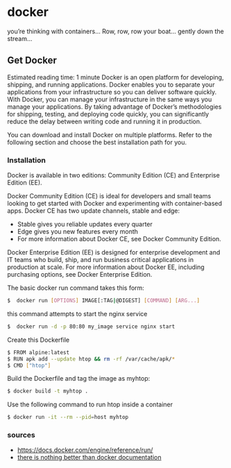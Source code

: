 # docker
you’re thinking with containers... Row, row, row your boat... gently down the stream...

## Get Docker
Estimated reading time: 1 minute
Docker is an open platform for developing, shipping, and running applications. Docker enables you to separate your applications from your infrastructure so you can deliver software quickly. With Docker, you can manage your infrastructure in the same ways you manage your applications. By taking advantage of Docker’s methodologies for shipping, testing, and deploying code quickly, you can significantly reduce the delay between writing code and running it in production.

You can download and install Docker on multiple platforms. Refer to the following section and choose the best installation path for you.
### Installation 
Docker is available in two editions: Community Edition (CE) and Enterprise Edition (EE).

Docker Community Edition (CE) is ideal for developers and small teams looking to get started with Docker and experimenting with container-based apps. Docker CE has two update channels, stable and edge:

- Stable gives you reliable updates every quarter
- Edge gives you new features every month
- For more information about Docker CE, see Docker Community Edition.

Docker Enterprise Edition (EE) is designed for enterprise development and IT teams who build, ship, and run business critical applications in production at scale. For more information about Docker EE, including purchasing options, see Docker Enterprise Edition.

The basic docker run command takes this form:

```sh
$  docker run [OPTIONS] IMAGE[:TAG|@DIGEST] [COMMAND] [ARG...]
```

this command attempts to start the nginx service
```sh
$  docker run -d -p 80:80 my_image service nginx start
```
Create this Dockerfile
```sh
$ FROM alpine:latest
$ RUN apk add --update htop && rm -rf /var/cache/apk/*
$ CMD ["htop"]
```
Build the Dockerfile and tag the image as myhtop:
```sh
$ docker build -t myhtop .
```
Use the following command to run htop inside a container
```sh
$ docker run -it --rm --pid=host myhtop
```
### sources
- https://docs.docker.com/engine/reference/run/
- <a href="https://docs.docker.com/engine/reference/run/">there is nothing better than docker documentation</a>
